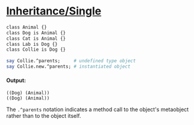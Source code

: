 [1]: https://rosettacode.org/wiki/Inheritance/Single

# [Inheritance/Single][1]

```perl
class Animal {}
class Dog is Animal {}
class Cat is Animal {}
class Lab is Dog {}
class Collie is Dog {}
 
say Collie.^parents;     # undefined type object
say Collie.new.^parents; # instantiated object
```

#### Output:
```
((Dog) (Animal))
((Dog) (Animal))
```


The `.^parents` notation indicates a method call to the object's metaobject rather than to the object itself.